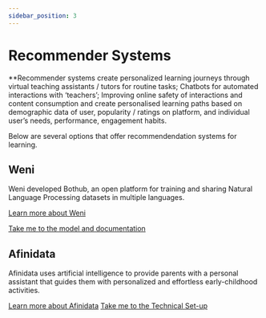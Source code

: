 ```yaml
---
sidebar_position: 3
---
```


# Recommender Systems

**Recommender systems create personalized learning journeys through virtual teaching assistants / tutors for routine tasks; Chatbots for automated interactions with ‘teachers’; Improving online safety of interactions and content consumption and create personalised learning paths based on demographic data of user, popularity / ratings on platform, and individual user’s needs, performance, engagement habits.


Below are several options that offer recommendendation systems for learning. 


## Weni 

Weni developed Bothub, an open platform for training and sharing Natural Language Processing datasets in multiple languages.

[Learn more about Weni](../docs/solutions/Weni.md#why-use-weni)

[Take me to the model and documentation](../docs/solutions/Weni.md#technical-set-up)


## Afinidata 

Afinidata uses artificial intelligence to provide parents with a personal assistant that guides them with personalized and effortless early-childhood activities.

[Learn more about Afinidata](../docs/solutions/Afinidata.md#why-use-afinidata)
[Take me to the Technical Set-up](/docs/solutions/Afinidata.md#technical-set-up)

